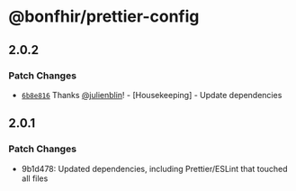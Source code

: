 # @bonfhir/prettier-config

## 2.0.2

### Patch Changes

- [`6b8e816`](https://github.com/bonfhir/bonfhir2/commit/6b8e8164afea6c06de22bf8e1313b29057a9ff6e) Thanks [@julienblin](https://github.com/julienblin)! - [Housekeeping] - Update dependencies

## 2.0.1

### Patch Changes

- 9b1d478: Updated dependencies, including Prettier/ESLint that touched all files
